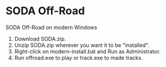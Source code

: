 # SODA Off-Road
SODA Off-Road on modern Windows

1. Download SODA.zip.
2. Unzip SODA.zip wherever you want it to be "installed".
3. Right-click on modern-install.bat and Run as Administrator.
4. Run offroad.exe to play or track.exe to made tracks.
